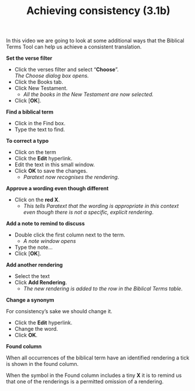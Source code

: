 ﻿---
title: Achieving consistency (3.1b)
---
In this video we are going to look at some additional ways that the Biblical Terms Tool can help us achieve a consistent translation.

**Set the verse filter**

-  Click the verses filter and select “**Choose**”.  
   *The Choose dialog box opens.*
-  Click the Books tab.
-  Click New Testament.    
    -  *All the books in the New Testament are now selected.*
-  Click [**OK**].

**Find a biblical term**

-  Click in the Find box.
-  Type the text to find.

**To correct a typo**

-  Click on the term
-  Click the **Edit** hyperlink.
-  Edit the text in this small window.
-  Click **OK** to save the changes.  
    -  *Paratext now recognises the rendering*.

**Approve a wording even though different**

-  Click on the **red X**.  
    -  *This tells Paratext that the wording is appropriate in this context even though there is not a specific, explicit rendering*.

**Add a note to remind to discuss**

-  Double click the first column next to the term.  
    -  *A note window opens*
-  Type the note…
-  Click [**OK**].

**Add another rendering**

-  Select the text
-  Click **Add Rendering**.  
    -  *The new rendering is added to the row in the Biblical Terms table*.

**Change a synonym**

For consistency’s sake we should change it.

-  Click the **Edit** hyperlink.
-  Change the word.
-  Click **OK**.

**Found column**

When all occurrences of the biblical term have an identified rendering a tick is shown in the found column.

When the symbol in the Found column includes a tiny **X** it is to remind us that one of the renderings is a permitted omission of a rendering.

